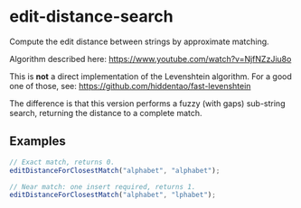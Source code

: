 # edit-distance-search

Compute the edit distance between strings by approximate matching.

Algorithm described here:
https://www.youtube.com/watch?v=NjfNZzJiu8o

This is **not** a direct implementation of the Levenshtein algorithm. For a good one of those, see: https://github.com/hiddentao/fast-levenshtein

The difference is that this version performs a fuzzy (with gaps) sub-string search, returning the distance to a complete match.

## Examples

```js
// Exact match, returns 0.
editDistanceForClosestMatch("alphabet", "alphabet");

// Near match: one insert required, returns 1.
editDistanceForClosestMatch("alphabet", "lphabet");
```
